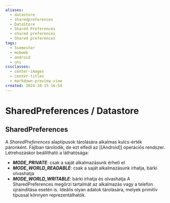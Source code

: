 ```yaml
---
aliases:
  - datastore
  - sharedpreferences
  - DataStore
  - Shared Preferences
  - shared preferences
  - Shared preferences
tags:
  - 5semester
  - mobweb
  - android
  - uni
cssclasses:
  - center-images
  - center-titles
  - markdown-preview-view
created: 2024-10-15 16:54
---
```



# SharedPreferences / Datastore


## SharedPreferences

A *SharedPreferences* alaptípusok tárolására alkalmas kulcs-érték páronként. Fájlban tárolódik, de ezt elfedi az [[Android]] operációs rendszer. Létrehozáskor beállítható a láthatósága:
- ***MODE_PRIVATE***: csak a saját alkalmazásunk érheti el
- ***MODE_WORLD_READABLE***: csak a saját alkalmazásunk írhatja, bárki olvashatja
- ***MODE_WORLD_WRITABLE***: bárki írhatja és olvashatja
A SharedPreferences megőrzi tartalmát az alkalmazás vagy a telefon újraindítása esetén is. Ideális olyan adatok tárolására, melyek primitív típussal könnyen reprezentálhatók.